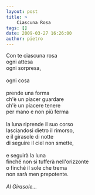 ```yaml
---
layout: post
title: >
    Ciascuna Rosa
tags: []
date: 2009-03-27 16:26:00
author: pietro
---
```

Con te ciascuna rosa<br/>ogni attesa<br/>ogni sorpresa,<br/><br/>ogni cosa<br/><br/>prende una forma<br/>ch'è un piacer guardare<br/>ch'è un piacere tenere<br/>per mano e non più ferma<br/><br/>la luna riprende il suo corso<br/>lasciandosi dietro il rimorso,<br/>e il girasole di notte<br/>di seguire il ciel non smette,<br/><br/>e seguirà la luna<br/>finché non si tufferà nell'orizzonte<br/>o finché il sole che trema<br/>non sarà men prepotente.<br/><br/><span style="font-style: italic">Al Girasole...</span>
